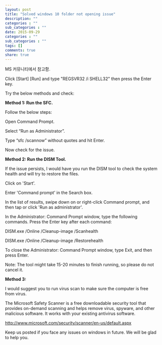 ```yaml
---
layout: post
title: "Solved windows 10 folder not opening issue"
description: ""
categories : ""
sub_categories : ""
date: 2015-09-29
categories : ""
sub_categories : ""
tags: []
comments: true
share: true
---
```


MS 커뮤니티에서 참고함.

Click [Start] [Run] and type "REGSVR32 /i SHELL32" then press the Enter key.

  

Try the below methods and check:

**Method 1: Run the SFC.**

Follow the below steps:

Open Command Prompt.

Select “Run as Administrator”.

Type “sfc /scannow” without quotes and hit Enter.

Now check for the issue.

**Method 2: Run the DISM Tool.**

If the issue persists, I would have you run the DISM tool to check the system
health and will try to restore the files.

Click on 'Start'.

Enter 'Command prompt' in the Search box.

In the list of results, swipe down on or right-click Command prompt, and then
tap or click 'Run as administrator'.

In the Administrator: Command Prompt window, type the following commands.
Press the Enter key after each command:

DISM.exe /Online /Cleanup-image /Scanhealth

DISM.exe /Online /Cleanup-image /Restorehealth

To close the Administrator: Command Prompt window, type Exit, and then press
Enter.

Note: The tool might take 15-20 minutes to finish running, so please do not
cancel it.

**Method 3:**

I would suggest you to run virus scan to make sure the computer is free from
virus.

The Microsoft Safety Scanner is a free downloadable security tool that
provides on-demand scanning and helps remove virus, spyware, and other
malicious software. It works with your existing antivirus software.

http://www.microsoft.com/security/scanner/en-us/default.aspx

Keep us posted if you face any issues on windows in future. We will be glad to
help you.

